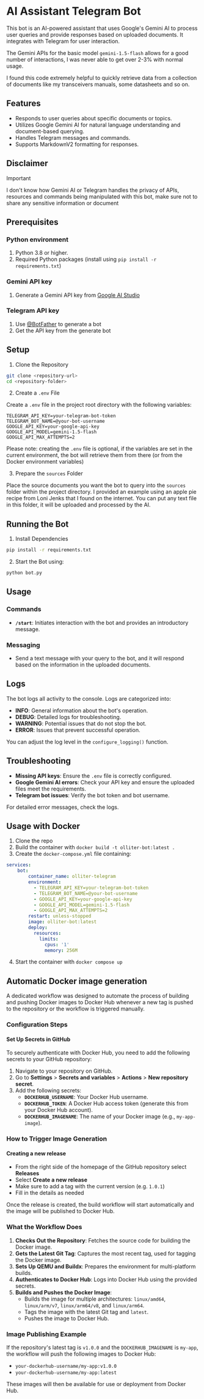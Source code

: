 # AI Assistant Telegram Bot

This bot is an AI-powered assistant that uses Google's Gemini AI to process user queries and provide responses based on uploaded documents. It integrates with Telegram for user interaction.

The Gemini APIs for the basic model `gemini-1.5-flash` allows for a good number of interactions, I was never able to get over 2-3% with normal usage.

I found this code extremely helpful to quickly retrieve data from a collection of documents like my transceivers manuals, some datasheets and so on.

## Features

- Responds to user queries about specific documents or topics.
- Utilizes Google Gemini AI for natural language understanding and document-based querying.
- Handles Telegram messages and commands.
- Supports MarkdownV2 formatting for responses.

## Disclaimer

> [!IMPORTANT]
> I don't know how Gemini AI or Telegram handles the privacy of APIs, resources and commands being manipulated with this bot, make sure not to share any sensitive information or document

## Prerequisites

### Python environment

1. Python 3.8 or higher.
2. Required Python packages (install using `pip install -r requirements.txt`)

### Gemini API key

1. Generate a Gemini API key from [Google AI Studio](https://aistudio.google.com/apikey?hl=it)

### Telegram API key

1. Use [@BotFather](https://t.me/BotFather) to generate a bot
2. Get the API key from the generate bot

## Setup

1. Clone the Repository

```bash
git clone <repository-url>
cd <repository-folder>
```

2. Create a `.env` File

Create a `.env` file in the project root directory with the following variables:

```env
TELEGRAM_API_KEY=your-telegram-bot-token
TELEGRAM_BOT_NAME=@your-bot-username
GOOGLE_API_KEY=your-google-api-key
GOOGLE_API_MODEL=gemini-1.5-flash
GOOGLE_API_MAX_ATTEMPTS=2
```

Please note: creating the `.env` file is optional, if the variables are set in the current environment, the bot will retrieve them from there (or from the Docker environment variables)

3. Prepare the `sources` Folder

Place the source documents you want the bot to query into the `sources` folder within the project directory. I provided an example using an apple pie recipe from Loni Jenks that I found on the internet. You can put any text file in this folder, it will be uploaded and processed by the AI.

## Running the Bot

1. Install Dependencies

```bash
pip install -r requirements.txt
```

2. Start the Bot using:

```bash
python bot.py
```

## Usage

### Commands

- **`/start`**: Initiates interaction with the bot and provides an introductory message.

### Messaging

- Send a text message with your query to the bot, and it will respond based on the information in the uploaded documents.

## Logs

The bot logs all activity to the console. Logs are categorized into:

- **INFO**: General information about the bot's operation.
- **DEBUG**: Detailed logs for troubleshooting.
- **WARNING**: Potential issues that do not stop the bot.
- **ERROR**: Issues that prevent successful operation.

You can adjust the log level in the `configure_logging()` function.

## Troubleshooting

- **Missing API keys**: Ensure the `.env` file is correctly configured.
- **Google Gemini AI errors**: Check your API key and ensure the uploaded files meet the requirements.
- **Telegram bot issues**: Verify the bot token and bot username.

For detailed error messages, check the logs.

## Usage with Docker

1. Clone the repo
2. Build the container with `docker build -t olliter-bot:latest .`
3. Create the `docker-compose.yml` file containing:

```yaml
services:
    bot:
        container_name: olliter-telegram
        environment:
          - TELEGRAM_API_KEY=your-telegram-bot-token
          - TELEGRAM_BOT_NAME=@your-bot-username
          - GOOGLE_API_KEY=your-google-api-key
          - GOOGLE_API_MODEL=gemini-1.5-flash
          - GOOGLE_API_MAX_ATTEMPTS=2
        restart: unless-stopped
        image: olliter-bot:latest
        deploy:
          resources:
            limits:
              cpus: '1'
              memory: 256M
```

4. Start the container with `docker compose up`

## Automatic Docker image generation

A dedicated workflow was designed to automate the process of building and pushing Docker images to Docker Hub whenever a new tag is pushed to the repository or the workflow is triggered manually.

### Configuration Steps

#### Set Up Secrets in GitHub

To securely authenticate with Docker Hub, you need to add the following secrets to your GitHub repository:

1. Navigate to your repository on GitHub.
2. Go to **Settings** > **Secrets and variables** > **Actions** > **New repository secret**.
3. Add the following secrets:
   - **`DOCKERHUB_USERNAME`**: Your Docker Hub username.
   - **`DOCKERHUB_TOKEN`**: A Docker Hub access token (generate this from your Docker Hub account).
   - **`DOCKERHUB_IMAGENAME`**: The name of your Docker image (e.g., `my-app-image`).

### How to Trigger Image Generation

#### Creating a new release

- From the right side of the homepage of the GitHub repository select **Releases**
- Select **Create a new release**
- Make sure to add a tag with the current version (e.g. `1.0.1`)
- Fill in the details as needed

Once the release is created, the build workflow will start automatically and the image will be published to Docker Hub.

### What the Workflow Does

1. **Checks Out the Repository**: Fetches the source code for building the Docker image.
2. **Gets the Latest Git Tag**: Captures the most recent tag, used for tagging the Docker image.
3. **Sets Up QEMU and Buildx**: Prepares the environment for multi-platform builds.
4. **Authenticates to Docker Hub**: Logs into Docker Hub using the provided secrets.
5. **Builds and Pushes the Docker Image**:
   - Builds the image for multiple architectures: `linux/amd64`, `linux/arm/v7`, `linux/arm64/v8`, and `linux/arm64`.
   - Tags the image with the latest Git tag and `latest`.
   - Pushes the image to Docker Hub.

### **Image Publishing Example**

If the repository's latest tag is `v1.0.0` and the `DOCKERHUB_IMAGENAME` is `my-app`, the workflow will push the following images to Docker Hub:

- `your-dockerhub-username/my-app:v1.0.0`
- `your-dockerhub-username/my-app:latest`

These images will then be available for use or deployment from Docker Hub.
